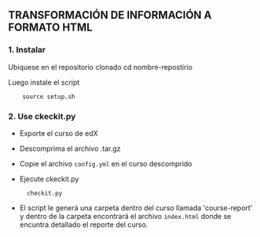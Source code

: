 ## TRANSFORMACIÓN DE INFORMACIÓN A FORMATO HTML

### 1. Instalar
Ubiquese en el repositorio clonado
		cd nombre-repostirio

Luego instale el script 
	
		source setup.sh

### 2. Use ckeckit.py
* Exporte el curso de edX
* Descomprima el archivo .tar.gz 
* Copie el archivo ``config.yml`` en el curso descomprido
* Ejecute ckeckit.py

		checkit.py
	
* El script le generá una carpeta dentro del curso llamada 'course-report' y dentro de la carpeta encontrará el archivo ``index.html`` donde se encuntra detallado el reporte del curso.

